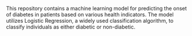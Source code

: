 This repository contains a machine learning model for predicting the onset of diabetes in patients based on various health indicators. The model utilizes Logistic Regression, a widely used classification algorithm, to classify individuals as either diabetic or non-diabetic.
